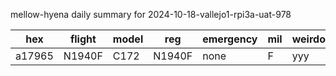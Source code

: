 mellow-hyena daily summary for 2024-10-18-vallejo1-rpi3a-uat-978

|hex|flight|model|reg|emergency|mil|weirdo|
|--|--|--|--|--|--|--|
|a17965|N1940F|C172|N1940F|none|F|yyy|

